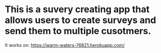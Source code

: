 
# This is a suvery creating app that allows users to create surveys and send them to multiple cusotmers.
It works on: https://warm-waters-76821.herokuapp.com/


